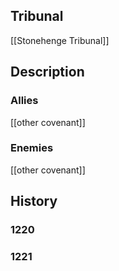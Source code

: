 ## Tribunal
[[Stonehenge Tribunal]]

## Description


### Allies
[[other covenant]]

### Enemies
[[other covenant]]

## History

### 1220

### 1221
